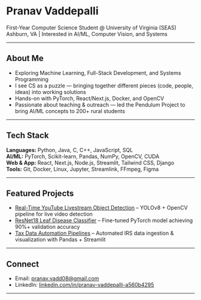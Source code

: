 # Pranav Vaddepalli

First-Year Computer Science Student @ University of Virginia (SEAS)  
Ashburn, VA | Interested in AI/ML, Computer Vision, and Systems  

---

## About Me
- Exploring Machine Learning, Full-Stack Development, and Systems Programming  
- I see CS as a puzzle — bringing together different pieces (code, people, ideas) into working solutions  
- Hands-on with PyTorch, React/Next.js, Docker, and OpenCV  
- Passionate about teaching & outreach — led the Pendulum Project to bring AI/ML concepts to 200+ rural students  

---

## Tech Stack
**Languages:** Python, Java, C, C++, JavaScript, SQL  
**AI/ML:** PyTorch, Scikit-learn, Pandas, NumPy, OpenCV, CUDA  
**Web & App:** React, Next.js, Node.js, Streamlit, Tailwind CSS, Django  
**Tools:** Git, Docker, Linux, Jupyter, Streamlink, FFmpeg, Figma  

---

## Featured Projects
- [Real-Time YouTube Livestream Object Detection](https://github.com/pranavvadd/YOLOv8-Live-Object-Detection) – YOLOv8 + OpenCV pipeline for live video detection  
- [ResNet18 Leaf Disease Classifier](https://github.com/pranavvadd/ML-Leaf-Health-Detector) – Fine-tuned PyTorch model achieving 90%+ validation accuracy  
- [Tax Data Automation Pipelines](https://github.com/pranavvadd/Tax-Pro-Searcher) – Automated IRS data ingestion & visualization with Pandas + Streamlit  

---

## Connect
- Email: [pranav.vadd08@gmail.com](mailto:pranav.vadd08@gmail.com)  
- LinkedIn: [linkedin.com/in/pranav-vaddepalli-a560b4295](https://www.linkedin.com/in/pranav-vaddepalli-a560b4295/)  

---
